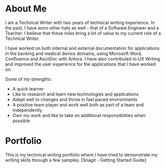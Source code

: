 # About Me
I am a Technical Writer with two years of technical writing experience. In the past, I have worn other hats as well - that of a Software Engineer and a Teacher. I believe that these roles bring a lot of value to my current role of a Technical Writer. 

I have worked on both internal and external documentation for applications in the banking and medical device domains, using Microsoft Word, Confluence and AsciiDoc with Antora. I have also contributed to UX Writing and improved the user experience for the applications that I have worked on.

Some of my strengths:
- A quick learner
- Like to research and learn new technologies and applications
- Adapt well to changes and thrive in fast paced environments
- A positive team player and work well both as part of a team and independently
- Own my work and like to take on additional responsibilities when possible 

# Portfolio
This is my technical writing portfolio where I have tried to demonstrate my writing skills through a few samples.
[Snagit - Getting Started Guide]
